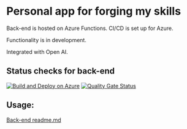 # Personal app for forging my skills

Back-end is hosted on Azure Functions. CI/CD is set up for Azure.

Functionality is in development.

Integrated with Open AI.

## Status checks for back-end
[![Build and Deploy on Azure](https://github.com/ArtyProf/Telegram-bot-from-Arty_Prof/actions/workflows/deployment.yml/badge.svg?branch=master)](https://github.com/ArtyProf/Telegram-bot-from-Arty_Prof/actions/workflows/deployment.yml)
[![Quality Gate Status](https://sonarcloud.io/api/project_badges/measure?project=ArtyProf_Telegram-bot-from-Arty_Prof&metric=alert_status)](https://sonarcloud.io/summary/overall?id=ArtyProf_Telegram-bot-from-Arty_Prof)

## Usage:
[Back-end readme.md](https://github.com/ArtyProf/Arty-App/blob/feature/Change_file_structure/api/README.md)

